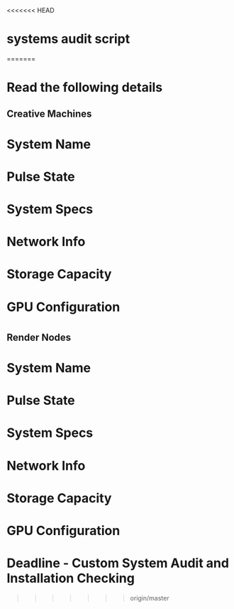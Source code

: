 <<<<<<< HEAD
# systems audit script
=======
# Read the following details
## Creative Machines
# System Name
# Pulse State
# System Specs
# Network Info
# Storage Capacity
# GPU Configuration
# 
#
#
#
#
## Render Nodes
# System Name
# Pulse State
# System Specs
# Network Info
# Storage Capacity
# GPU Configuration
#
#
# Deadline - Custom System Audit and Installation Checking
>>>>>>> origin/master
